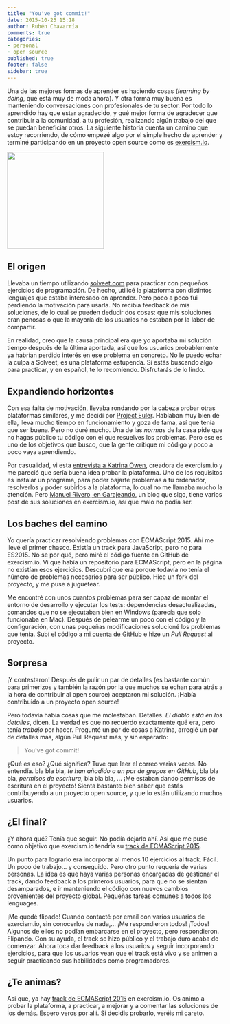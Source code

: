 ```yaml
---
title: "You've got commit!"
date: 2015-10-25 15:18
author: Rubén Chavarría
comments: true
categories: 
- personal
- open source
published: true
footer: false
sidebar: true
---
```


Una de las mejores formas de aprender es haciendo cosas (*learning by doing*,
que está muy de moda ahora). Y otra forma muy buena es manteniendo
conversaciones con profesionales de tu sector. Por todo lo aprendido hay que
estar agradecido, y qué mejor forma de agradecer que contribuir a la comunidad,
a tu profesión, realizando algún trabajo del que se puedan beneficiar otros. La
siguiente historia cuenta un camino que estoy recorriendo, de cómo empezé algo
por el simple hecho de aprender y terminé participando en un proyecto open
source como es [exercism.io].

<img class="center" style="width: 225px" src="/images/2015/exercism-logo.svg"/>

<!-- more -->

## El origen

Llevaba un tiempo utilizando [solveet.com] para practicar con pequeños
ejercicios de programación. De hecho, utilicé la plataforma con distintos
lenguajes que estaba interesado en aprender. Pero poco a poco fui perdiendo la
motivación para usarla. No recibía feedback de mis soluciones, de lo cual se
pueden deducir dos cosas: que mis soluciones eran penosas o que la mayoría de
los usuarios no estaban por la labor de compartir.

En realidad, creo que la causa principal era que yo aportaba mi solución tiempo
después de la última aportada, así que los usuarios probablemente ya habrían
perdido interés en ese problema en concreto. No le puedo echar la culpa a
Solveet, es una plataforma estupenda. Si estás buscando algo para practicar, y
en español, te lo recomiendo. Disfrutarás de lo lindo.

## Expandiendo horizontes

Con esa falta de motivación, llevaba rondando por la cabeza probar otras
plataformas similares, y me decidí por [Project Euler]. Hablaban muy bien de
ella, lleva mucho tiempo en funcionamiento y goza de fama, así que tenía que
ser buena. Pero no duré mucho. Una de las *normas* de la casa pide que no hagas
público tu código con el que resuelves los problemas. Pero ese es uno de los
objetivos que busco, que la gente critique mi código y poco a poco vaya
aprendiendo.

Por casualidad, vi esta [entrevista a Katrina Owen], creadora de exercism.io y
me pareció que sería buena idea probar la plataforma. Uno de los requisitos es
instalar un programa, para poder bajarte problemas a tu ordenador, resolverlos
y poder subirlos a la plataforma, lo cual no me llamaba mucho la atención. Pero
[Manuel Rivero, en Garajeando], un blog que sigo, tiene varios post de sus
soluciones en exercism.io, así que malo no podía ser.

## Los baches del camino

Yo quería practicar resolviendo problemas con ECMAScript 2015. Ahí me llevé el
primer chasco. Existía un track para JavaScript, pero no para ES2015. No se por
qué, pero miré el código fuente en GitHub de exercism.io. Vi que había un
repositorio para ECMAScript, pero en la página no existían esos ejercicios.
Descubrí que era porque todavía no tenía el número de problemas necesarios para
ser público. Hice un fork del proyecto, y me puse a juguetear.

Me encontré con unos cuantos problemas para ser capaz de montar el entorno de
desarrollo y ejecutar los tests: dependencias desactualizadas, comandos que no
se ejecutaban bien en Windows (parecía que solo funcionaba en Mac). Después de
pelearme un poco con el código y la configuración, con unas pequeñas
modificaciones solucioné los problemas que tenía. Subí el código a
[mi cuenta de GitHub] e hize un *Pull Request* al proyecto.

## Sorpresa

¡Y contestaron!  Después de pulir un par de detalles (es bastante común para
primerizos y también la razón por la que muchos se echan para atrás a la hora
de contribuir al open source) aceptaron mi solución. ¡Había contribuido a un
proyecto open source!

Pero todavía había cosas que me molestaban. Detalles. *El diablo está en los
detalles*, dicen. La verdad es que no recuerdo exactamente qué era, pero tenía
*trabajo* por hacer. Pregunté un par de cosas a Katrina, arreglé un par de
detalles más, algún Pull Request más, y sin esperarlo:

> You've got commit!

¿Qué es eso? ¿Qué significa? Tuve que leer el correo varias veces. No entendía.
bla bla bla, *te han añadido a un par de grupos en GitHub*, bla bla bla,
*permisos de escritura*, bla bla bla, ... ¡Me estaban dando permisos de
escritura en el proyecto! Sienta bastante bien saber que estás contribuyendo a
un proyecto open source, y que lo están utilizando muchos usuarios.

## ¿El final?

¿Y ahora qué? Tenía que seguir. No podía dejarlo ahí. Asi que me puse como
objetivo que exercism.io tendría su [track de ECMAScript 2015].

Un punto para lograrlo era incorporar al menos 10 ejercicios al track. Fácil.
Un poco de trabajo... y conseguido. Pero otro punto requería de varias
personas. La idea es que haya varias personas encargadas de gestionar el track,
dando feedback a los primeros usuarios, para que no se sientan desamparados, e
ir manteniendo el código con nuevos cambios provenientes del proyecto global.
Pequeñas tareas comunes a todos los lenguages. 

¡Me quedé flipado! Cuando contacté por email con varios usuarios de
exercism.io, sin conocerlos de nada,... ¡Me respondieron todos! ¡Todos! Algunos
de ellos no podían embarcarse en el proyecto, pero respondieron. Flipando. Con
su ayuda, el track se hizo público y el trabajo duro acaba de comenzar. Ahora
toca dar feedback a los usuarios y seguir incorporando ejercicios, para que los
usuarios vean que el track está vivo y se animen a seguir practicando sus
habilidades como programadores.

## ¿Te animas?

Así que, ya hay [track de ECMAScript 2015] en exercism.io. Os animo a probar la
plataforma, a practicar, a mejorar y a comentar las soluciones de los demás.
Espero veros por allí. Si decidis probarlo, veréis mi careto.

[exercism.io]: http://exercism.io/
[solveet.com]: http://www.solveet.com/
[Project Euler]: https://projecteuler.net/
[entrevista a Katrina Owen]: http://passionatevoices.org/2015/06/27/episode-3-katrina-owen/
[Manuel Rivero, en Garajeando]: http://garajeando.blogspot.com.es/
[mi cuenta de GitHub]: https://github.com/rchavarria
[track de ECMAScript 2015]: http://exercism.io/languages/ecmascript
